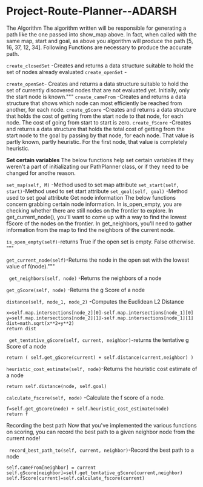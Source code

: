 # Project-Route-Planner--ADARSH


The Algorithm
The algorithm written will be responsible for generating a path like the one passed into show_map above. 
In fact, when called with the same map, start and goal, as above you algorithm will produce the path [5, 16, 37, 12, 34]. 
Following Functions are necessary to produce the accurate path.

``create_closedSet`` -Creates and returns a data structure suitable to hold the set of nodes already evaluated
``create_openSet`` -

``create_openSet``- Creates and returns a data structure suitable to hold the set of currently discovered nodes
    that are not evaluated yet. Initially, only the start node is known."""
``create_cameFrom`` -Creates and returns a data structure that shows which node can most efficiently be reached from another,
    for each node.
``create_gScore`` -Creates and returns a data structure that holds the cost of getting from the start node to that node, 
    for each node. The cost of going from start to start is zero.
``create_fScore`` -Creates and returns a data structure that holds the total cost of getting from the start node to the goal
    by passing by that node, for each node. That value is partly known, partly heuristic.
    For the first node, that value is completely heuristic.

**Set certain variables**
The below functions help set certain variables if they weren't a part of initializating our PathPlanner class, or if they need to be changed for anothe reason.

``set_map(self, M)`` -Method used to set map attribute 
``set_start(self, start)``-Method used to set start attribute 
``set_goal(self, goal)`` -Method used to set goal attribute 
Get node information
The below functions concern grabbing certain node information. In is_open_empty, you are checking whether there are still nodes on the frontier to explore. In get_current_node(), you'll want to come up with a way to find the lowest fScore of the nodes on the frontier. In get_neighbors, you'll need to gather information from the map to find the neighbors of the current node.

``is_open_empty(self)``-returns True if the open set is empty. False otherwise. """

``get_current_node(self)``-Returns the node in the open set with the lowest value of f(node)."""

`` get_neighbors(self, node)`` -Returns the neighbors of a node

``get_gScore(self, node)`` -Returns the g Score of a node

``distance(self, node_1, node_2)`` -Computes the Euclidean L2 Distance


    x=self.map.intersections[node_2][0]-self.map.intersections[node_1][0]
    y=self.map.intersections[node_2][1]-self.map.intersections[node_1][1]
    dist=math.sqrt(x**2+y**2)
    return dist

`` get_tentative_gScore(self, current, neighbor)``-returns the tentative g Score of a node


    return ( self.get_gScore(current) + self.distance(current,neighbor) )

    
``heuristic_cost_estimate(self, node)``-Returns the heuristic cost estimate of a node 


    return self.distance(node, self.goal)


``calculate_fscore(self, node)`` -Calculate the f score of a node.


    f=self.get_gScore(node) + self.heuristic_cost_estimate(node)
    return f

    
Recording the best path
Now that you've implemented the various functions on scoring, you can record the best path to a given neighbor node from the current node!


`` record_best_path_to(self, current, neighbor)``-Record the best path to a node


    self.cameFrom[neighbor] = current
    self.gScore[neighbor]=self.get_tentative_gScore(current,neighbor)
    self.fScore[current]=self.calculate_fscore(current)
